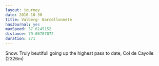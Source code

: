 ```yaml
---
layout: journey
date: 2010-10-30
title: Valberg- Barcellonnete
hasJournal: yes
maxSpeed: 57.6145152
distance: 79.06707072
duration: 271
---
```

Snow. Truly beutifull going up the highest pass to date, Col de Cayolle (2326m)